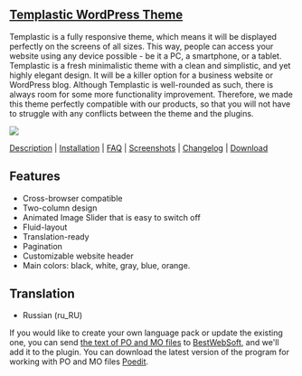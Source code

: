 <a href="http://bestwebsoft.com/products/templastic/" target=_blank> Templastic WordPress Theme</a>
-------------------------------------

Templastic is a fully responsive theme, which means it will be displayed perfectly on the screens of all sizes. This way, people can access your website using any device possible - be it a PC, a smartphone, or a tablet. Templastic is a fresh minimalistic theme with a clean and simplistic, and yet highly elegant design. It will be a killer option for a business website or WordPress blog.  Although Templastic is well-rounded as such, there is always room for some more functionality improvement. Therefore, we made this theme perfectly compatible with our products, so that you will not have to struggle with any conflicts between the theme and the plugins.

<img src="http://bestwebsoft.com/wp-content/uploads/2015/01/xtemplastic-wp-banner.jpg.pagespeed.ic.3mH2CXUf00.jpg" />

<a href="http://bestwebsoft.com/products/templastic/description" target=_blank>Description</a> | 
<a href="http://bestwebsoft.com/products/templastic/installation" target=_blank>Installation</a> | 
<a href="http://bestwebsoft.com/products/templastic/faq" target=_blank>FAQ</a> | 
<a href="http://bestwebsoft.com/products/templastic/screenshots" target=_blank>Screenshots</a> | 
<a href="http://bestwebsoft.com/products/templastic/changelog" target=_blank>Changelog</a> | 
<a href="http://bestwebsoft.com/products/templastic/download" target=_blank>Download</a>


Features
-----------------------------
* Cross-browser compatible
* Two-column design
* Animated Image Slider that is easy to switch off
* Fluid-layout
* Translation-ready
* Pagination
* Customizable website header
* Main colors: black, white, gray, blue, orange.

Translation
----------------------------
* Russian (ru_RU)

If you would like to create your own language pack or update the existing one, you can send <a href="http://codex.wordpress.org/Translating_WordPress" target="_blank">the text of PO and MO files</a> to <a href="http://support.bestwebsoft.com" target="_blank">BestWebSoft</a>, and we'll add it to the plugin. You
can download the latest version of the program for working with PO and MO files <a href="http://www.poedit.net/download.php" target="_blank">Poedit</a>.
